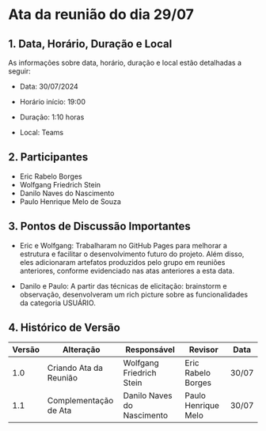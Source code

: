 # Ata da reunião do dia 29/07

## 1. Data, Horário, Duração e Local

As informações sobre data, horário, duração e local estão detalhadas a seguir:

- Data: 30/07/2024

- Horário início: 19:00

- Duração: 1:10 horas

- Local: Teams

## 2. Participantes

- Eric Rabelo Borges
- Wolfgang Friedrich Stein
- Danilo Naves do Nascimento
- Paulo Henrique Melo de Souza


## 3. Pontos de Discussão Importantes

- Eric e Wolfgang: Trabalharam no GitHub Pages para melhorar a estrutura e facilitar o desenvolvimento futuro do projeto. Além disso, eles adicionaram artefatos produzidos pelo grupo em reuniões anteriores, conforme evidenciado nas atas anteriores a esta data.

- Danilo e Paulo: A partir das técnicas de elicitação: brainstorm e observação, desenvolveram um rich picture sobre as funcionalidades da categoria USUÁRIO.

## 4. Histórico de Versão

| Versão | Alteração | Responsável | Revisor | Data |
|--------|-----------|-------------|---------|------|
| 1.0 | Criando Ata da Reunião | Wolfgang Friedrich Stein | Eric Rabelo Borges | 30/07 |
| 1.1 | Complementação de Ata  | Danilo Naves do Nascimento | Paulo Henrique Melo | 30/07 |